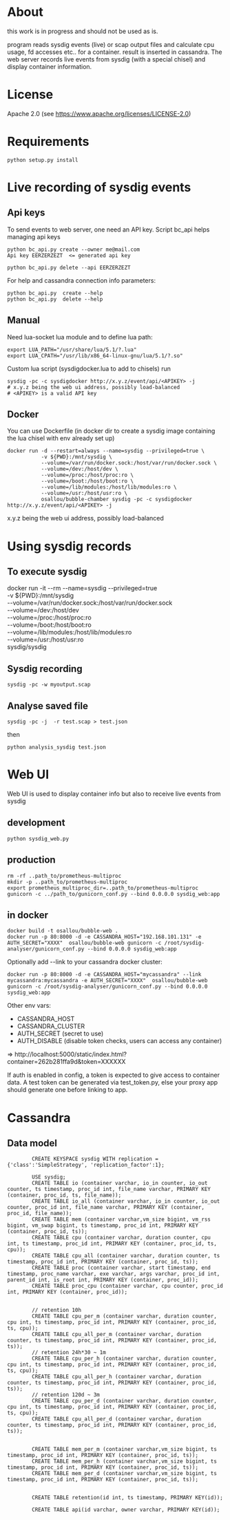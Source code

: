 # About

this work is in progress and should not be used as is.

program reads sysdig events (live) or scap output files and calculate cpu usage, fd accesses etc.. for a container.
result is inserted in cassandra.
The web server records live events from sysdig (with a special chisel) and display container information.

# License

Apache 2.0 (see https://www.apache.org/licenses/LICENSE-2.0)


# Requirements

    python setup.py install

# Live recording of sysdig events

## Api keys

To send events to web server, one need an API key. Script bc_api helps managing api keys

    python bc_api.py create --owner me@mail.com
    Api key EERZERZEZT  <= generated api key

    python bc_api.py delete --api EERZERZEZT

For help and cassandra connection info parameters:

    python bc_api.py  create --help
    python bc_api.py  delete --help

## Manual

Need lua-socket lua module and to define lua path:

    export LUA_PATH="/usr/share/lua/5.1/?.lua"
    export LUA_CPATH="/usr/lib/x86_64-linux-gnu/lua/5.1/?.so"

Custom lua script (sysdigdocker.lua to add to chisels) run

    sysdig -pc -c sysdigdocker http://x.y.z/event/api/<APIKEY> -j
    # x.y.z being the web ui address, possibly load-balanced
    # <APIKEY> is a valid API key


## Docker

You can use Dockerfile (in docker dir to create a sysdig image containing the lua chisel with env already set up)

    docker run -d --restart=always --name=sysdig --privileged=true \
               -v ${PWD}:/mnt/sysdig \
               --volume=/var/run/docker.sock:/host/var/run/docker.sock \
               --volume=/dev:/host/dev \
               --volume=/proc:/host/proc:ro \
               --volume=/boot:/host/boot:ro \
               --volume=/lib/modules:/host/lib/modules:ro \
               --volume=/usr:/host/usr:ro \
               osallou/bubble-chamber sysdig -pc -c sysdigdocker http://x.y.z/event/api/<APIKEY> -j

x.y.z being the web ui address, possibly load-balanced


# Using sysdig records

## To execute sysdig

docker run -it --rm --name=sysdig --privileged=true \
           -v ${PWD}:/mnt/sysdig \
           --volume=/var/run/docker.sock:/host/var/run/docker.sock \
           --volume=/dev:/host/dev \
           --volume=/proc:/host/proc:ro \
           --volume=/boot:/host/boot:ro \
           --volume=/lib/modules:/host/lib/modules:ro \
           --volume=/usr:/host/usr:ro \
           sysdig/sysdig

## Sysdig recording

    sysdig -pc -w myoutput.scap



## Analyse saved file


    sysdig -pc -j  -r test.scap > test.json


then

    python analysis_sysdig test.json


# Web UI

Web UI is used to display container info but also to receive live events from sysdig

## development

    python sysdig_web.py

## production

    rm -rf ..path_to/prometheus-multiproc
    mkdir -p ..path_to/prometheus-multiproc
    export prometheus_multiproc_dir=..path_to/prometheus-multiproc
    gunicorn -c ../path_to/gunicorn_conf.py --bind 0.0.0.0 sysdig_web:app

## in docker

    docker build -t osallou/bubble-web .
    docker run -p 80:8000 -d -e CASSANDRA_HOST="192.168.101.131" -e AUTH_SECRET="XXXX"  osallou/bubble-web gunicorn -c /root/sysdig-analyser/gunicorn_conf.py --bind 0.0.0.0 sysdig_web:app

Optionally add --link to your cassandra docker cluster:

    docker run -p 80:8000 -d -e CASSANDRA_HOST="mycassandra" --link mycassandra:mycassandra -e AUTH_SECRET="XXXX"  osallou/bubble-web gunicorn -c /root/sysdig-analyser/gunicorn_conf.py --bind 0.0.0.0 sysdig_web:app

Other env vars:

 * CASSANDRA_HOST
 * CASSANDRA_CLUSTER
 * AUTH_SECRET (secret to use)
 * AUTH_DISABLE (disable token checks, users can access any container)

=> http://localhost:5000/static/index.html?container=262b281ffa9d&token=XXXXXX

If auth is enabled in config, a token is expected to give access to container data.
A test token can be generated via test_token.py, else your proxy app should generate one before linking to app.

# Cassandra

## Data model

            CREATE KEYSPACE sysdig WITH replication = {'class':'SimpleStrategy', 'replication_factor':1};

            USE sysdig;
            CREATE TABLE io (container varchar, io_in counter, io_out counter, ts timestamp, proc_id int, file_name varchar, PRIMARY KEY (container, proc_id, ts, file_name));
            CREATE TABLE io_all (container varchar, io_in counter, io_out counter, proc_id int, file_name varchar, PRIMARY KEY (container, proc_id, file_name));
            CREATE TABLE mem (container varchar,vm_size bigint, vm_rss bigint, vm_swap bigint, ts timestamp, proc_id int, PRIMARY KEY (container, proc_id, ts));
            CREATE TABLE cpu (container varchar, duration counter, cpu int, ts timestamp, proc_id int, PRIMARY KEY (container, proc_id, ts, cpu));
            CREATE TABLE cpu_all (container varchar, duration counter, ts timestamp, proc_id int, PRIMARY KEY (container, proc_id, ts));
            CREATE TABLE proc (container varchar, start timestamp, end timestamp, proc_name varchar, exe varchar, args varchar, proc_id int, parent_id int, is_root int, PRIMARY KEY (container, proc_id));
            CREATE TABLE proc_cpu (container varchar, cpu counter, proc_id int, PRIMARY KEY (container, proc_id));


            // retention 10h
            CREATE TABLE cpu_per_m (container varchar, duration counter, cpu int, ts timestamp, proc_id int, PRIMARY KEY (container, proc_id, ts, cpu));
            CREATE TABLE cpu_all_per_m (container varchar, duration counter, ts timestamp, proc_id int, PRIMARY KEY (container, proc_id, ts));
            // retention 24h*30 ~ 1m
            CREATE TABLE cpu_per_h (container varchar, duration counter, cpu int, ts timestamp, proc_id int, PRIMARY KEY (container, proc_id, ts, cpu));
            CREATE TABLE cpu_all_per_h (container varchar, duration counter, ts timestamp, proc_id int, PRIMARY KEY (container, proc_id, ts));
            // retention 120d ~ 3m
            CREATE TABLE cpu_per_d (container varchar, duration counter, cpu int, ts timestamp, proc_id int, PRIMARY KEY (container, proc_id, ts, cpu));
            CREATE TABLE cpu_all_per_d (container varchar, duration counter, ts timestamp, proc_id int, PRIMARY KEY (container, proc_id, ts));


            CREATE TABLE mem_per_m (container varchar,vm_size bigint, ts timestamp, proc_id int, PRIMARY KEY (container, proc_id, ts));
            CREATE TABLE mem_per_h (container varchar,vm_size bigint, ts timestamp, proc_id int, PRIMARY KEY (container, proc_id, ts));
            CREATE TABLE mem_per_d (container varchar,vm_size bigint, ts timestamp, proc_id int, PRIMARY KEY (container, proc_id, ts));


            CREATE TABLE retention(id int, ts timestamp, PRIMARY KEY(id));

            CREATE TABLE api(id varchar, owner varchar, PRIMARY KEY(id));
